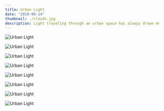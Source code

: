 ```yaml
---
title: Urban Light
date: "2019-09-14"
thumbnail: ./clouds.jpg
description: Light traveling through an urban space has always drawn me in. Here are some sunny photos from my recent trip to Chicago.
---
```


<div class="kg-card kg-image-card kg-width-full">

![Urban Light](./willis.jpg)

</div>

<div class="kg-card kg-image-card kg-width-full">

![Urban Light](./alleyway.jpg)

</div>

<div class="kg-card kg-image-card kg-width-full">

![Urban Light](./park.jpg)

</div>

<div class="kg-card kg-image-card kg-width-full">

![Urban Light](./reflection.jpg)

</div>

<div class="kg-card kg-image-card kg-width-full">

![Urban Light](./urbanlight.jpg)

</div>

<div class="kg-card kg-image-card kg-width-full">

![Urban Light](./route66.jpg)

</div>

<div class="kg-card kg-image-card kg-width-full">

![Urban Light](./tower.jpg)

</div>

<div class="kg-card kg-image-card kg-width-full">

![Urban Light](./tracks.jpg)

</div>
